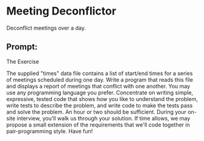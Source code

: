 # Meeting Deconflictor
Deconflict meetings over a day.

## Prompt:

The Exercise

The supplied "times" data file contains a list of start/end times for
a series of meetings scheduled during one day. Write a program that
reads this file and displays a report of meetings that conflict with one
another. You may use any programming language you prefer. Concentrate
on writing simple, expressive, tested code that shows how you like
to understand the problem, write tests to describe the problem, and
write code to make the tests pass and solve the problem. An hour
or two should be sufficient. During your on-site interview, you'll
walk us through your solution. If time allows, we may propose a small
extension of the requirements that we'll code together in pair-programming
style. Have fun!

